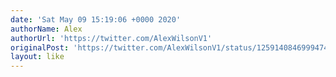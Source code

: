 ```yaml
---
date: 'Sat May 09 15:19:06 +0000 2020'
authorName: Alex
authorUrl: 'https://twitter.com/AlexWilsonV1'
originalPost: 'https://twitter.com/AlexWilsonV1/status/1259140846999474176'
layout: like
---
```

